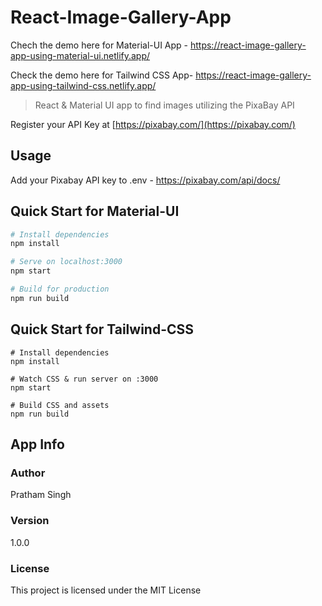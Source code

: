 # React-Image-Gallery-App

Chech the demo here for Material-UI App - https://react-image-gallery-app-using-material-ui.netlify.app/

Check the demo here for Tailwind CSS App-  https://react-image-gallery-app-using-tailwind-css.netlify.app/

> React & Material UI app to find images utilizing the PixaBay API

Register your API Key at
[https://pixabay.com/](https://pixabay.com/)

## Usage
Add your Pixabay API key to .env - https://pixabay.com/api/docs/


## Quick Start for Material-UI

```bash
# Install dependencies
npm install

# Serve on localhost:3000
npm start

# Build for production
npm run build
```


## Quick Start for Tailwind-CSS

```
# Install dependencies
npm install

# Watch CSS & run server on :3000
npm start

# Build CSS and assets
npm run build
```

## App Info

### Author

Pratham Singh


### Version

1.0.0

### License

This project is licensed under the MIT License




